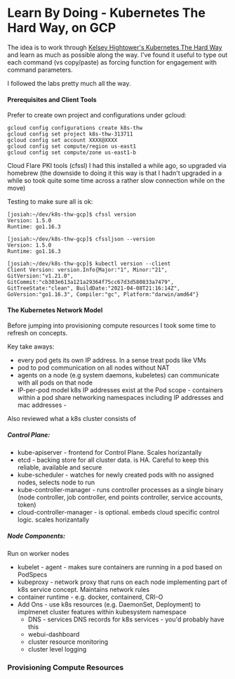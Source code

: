 # Learn By Doing - Kubernetes The Hard Way, on GCP

The idea is to work through [Kelsey Hightower's Kubernetes The Hard Way](https://github.com/kelseyhightower/kubernetes-the-hard-way)  and learn as much as possible along the way. I've found it useful to  type out each command (vs copy/paste) as forcing function for engagement with command parameters.

I followed the labs pretty much all the way.



#### Prerequisites and Client Tools

Prefer to create own project and configurations under gcloud:

```
gcloud config configurations create k8s-thw
gcloud config set project k8s-thw-313711
gcloud config set account XXXX@XXXX
gcloud config set compute/region us-east1
gcloud config set compute/zone us-east1-b
```


Cloud Flare PKI tools (cfssl)
I had this installed a while ago, so upgraded via homebrew (the downside to doing it this way is that I hadn't upgraded in a while so took quite some time across a rather slow connection while on the move)

Testing to make sure all is ok:

```
[josiah:~/dev/k8s-thw-gcp]$ cfssl version
Version: 1.5.0
Runtime: go1.16.3

[josiah:~/dev/k8s-thw-gcp]$ cfssljson --version
Version: 1.5.0
Runtime: go1.16.3

[josiah:~/dev/k8s-thw-gcp]$ kubectl version --client
Client Version: version.Info{Major:"1", Minor:"21", GitVersion:"v1.21.0", GitCommit:"cb303e613a121a29364f75cc67d3d580833a7479", GitTreeState:"clean", BuildDate:"2021-04-08T21:16:14Z", GoVersion:"go1.16.3", Compiler:"gc", Platform:"darwin/amd64"}
```

#### The Kubernetes Network Model

Before jumping into provisioning compute resources I took some time to refresh on concepts.

Key take aways:
- every pod gets its own IP address. In a sense treat pods like VMs
- pod to pod communication on all nodes without NAT
- agents on a node (e.g system daemons, kubeletes) can communicate with all pods on that node
- IP-per-pod model k8s IP addresses exist at the Pod scope - containers within a pod share networking namespaces including IP addresses and mac addresses -

Also reviewed what a k8s cluster consists of

##### Control Plane:

- kube-apiserver - frontend for Control Plane. Scales horizantally
- etcd - backing store for all cluster data. is HA. Careful to keep this reliable, available and secure
- kube-scheduler - watches for newly created pods with no assigned nodes, selects node to run
- kube-controller-manager - runs controller processes as a single binary (node controller, job controller, end points controller, service accounts, token)
- cloud-controller-manager - is optional. embeds cloud specific control logic. scales horizantally

##### Node Components:

Run on worker nodes
- kubelet - agent - makes sure containers are running in a pod based on PodSpecs
- kubeproxy - network proxy that runs on each node implementing part of k8s service concept. Maintains network rules
- container runtime - e.g. docker, containerd, CRI-O
- Add Ons - use k8s resources (e.g. DaemonSet, Deployment) to implmenet cluster features within kubesystem namespace
    - DNS - services DNS records for k8s services - you'd probably have this
    - webui-dashboard
    - cluster resource monitoring
    - cluster level logging

### Provisioning Compute Resources